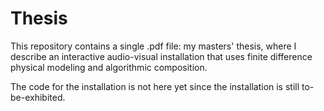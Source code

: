 # Thesis

This repository contains a single .pdf file: my masters' thesis, where I describe an interactive audio-visual installation that uses finite difference physical modeling and algorithmic composition.

The code for the installation is not here yet since the installation is still to-be-exhibited.
